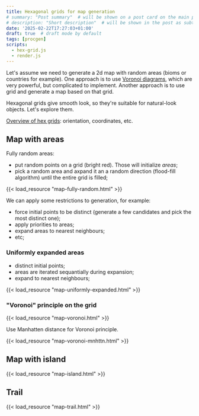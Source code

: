 ```yaml
---
title: Hexagonal grids for map generation
# summary: "Post summary"  # will be shown on a post card on the main page
# description: "Short description"  # will be shown in the post as subtitle
date: '2025-02-22T17:27:03+01:00'
draft: true  # draft mode by default
tags: [procgen]
scripts:
  - hex-grid.js
  - render.js
---
```


Let's assume we need to generate a 2d map with random areas (bioms or countries for example).
One approach is to use [Voronoi diagrams](https://en.wikipedia.org/wiki/Voronoi_diagram),
which are very powerful, but complicated to implement. Another approach is to use grid and
generate a map based on that grid.

Hexagonal grids give smooth look, so they're suitable for natural-look objects. Let's explore them.

[Overview of hex grids](https://www.redblobgames.com/grids/hexagons/): orientation, coordinates, etc.

## Map with areas

Fully random areas:

- put random points on a grid (bright red). Those will initialize _areas_;
- pick a random area and axpand it an a random direction (flood-fill algorithm)
  until the entire grid is filled;

{{< load_resource "map-fully-random.html" >}}

We can apply some restrictions to generation, for example:

- force initial points to be distinct (generate a few candidates and pick the most distinct one);
- apply priorities to areas;
- expand areas to nearest neighbours;
- etc;

### Uniformly expanded areas

- distinct initial points;
- areas are iterated sequantially during expansion;
- expand to nearest neighbours;

{{< load_resource "map-uniformly-expanded.html" >}}

### "Voronoi" principle on the grid

{{< load_resource "map-voronoi.html" >}}

Use Manhatten distance for Voronoi principle.

{{< load_resource "map-voronoi-mnhttn.html" >}}

## Map with island

{{< load_resource "map-island.html" >}}

## Trail

{{< load_resource "map-trail.html" >}}
